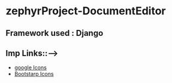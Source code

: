 # zephyrProject-DocumentEditor
## Framework used : Django

## Imp Links::-->
<ul>
  <li>
    <a href="https://fonts.google.com/icons?icon.query=align"> google Icons</a>
  </li>
  <li>
    <a href="https://useiconic.com/open"> Bootstarp Icons</a>
  </li>
</ul>
